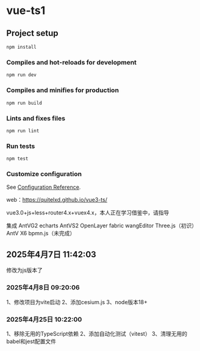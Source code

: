 # vue-ts1

## Project setup
```
npm install
```

### Compiles and hot-reloads for development
```
npm run dev
```

### Compiles and minifies for production
```
npm run build
```

### Lints and fixes files
```
npm run lint
```

### Run tests
```
npm test
```

### Customize configuration
See [Configuration Reference](https://cli.vuejs.org/config/).


web：https://quitelxd.github.io/vue3-ts/


vue3.0+js+less+router4.x+vuex4.x，本人正在学习借鉴中，请指导

集成 AntVG2 echarts AntVS2 OpenLayer fabric wangEditor Three.js（初识） AntV X6 bpmn.js（未完成）

## 2025年4月7日 11:42:03
修改为js版本了

### 2025年4月8日 09:20:06
1、修改项目为vite启动
2、添加cesium.js
3、node版本18+

### 2025年4月25日 10:22:00
1、移除无用的TypeScript依赖
2、添加自动化测试（vitest）
3、清理无用的babel和jest配置文件